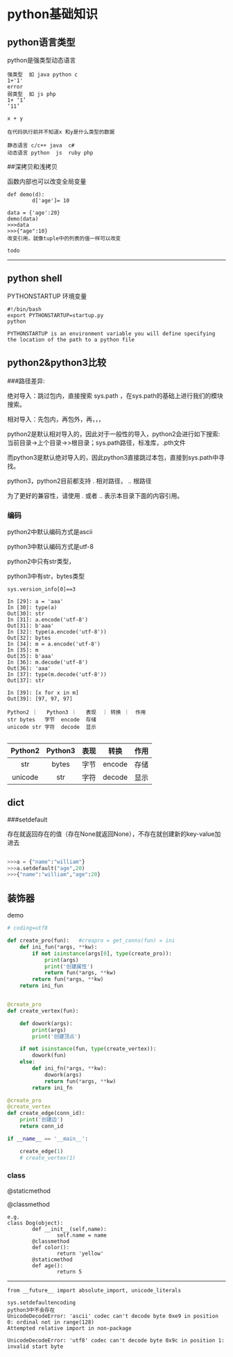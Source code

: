 # python基础知识

## python语言类型

python是强类型动态语言

```
强类型  如 java python c
1+'1'
error
弱类型  如 js php
1+ ‘1’
‘11’
```

```
x + y 

在代码执行前并不知道x 和y是什么类型的数据

静态语言 c/c++ java  c#
动态语言 python  js  ruby php
```







##深拷贝和浅拷贝

函数内部也可以改变全局变量

```
def demo(d):
		d['age']= 10
		
data = {'age':20}
demo(data)
>>>data
>>>{"age":10}
改变引用，就像tuple中的列表的值一样可以改变

```



```
todo
```

---

## python shell

PYTHONSTARTUP 环境变量

```shell
#!/bin/bash
export PYTHONSTARTUP=startup.py
python
```

```
PYTHONSTARTUP is an environment variable you will define specifying the location of the path to a python file
```

<PYTHONSTARTUP is an environment variable you will define specifying the location of the path to a python file>





## python2&python3比较

###路径差异:

绝对导入：跳过包内，直接搜索 sys.path ，在sys.path的基础上进行我们的模块搜索。

相对导入：先包内，再包外，再，，，

python2是默认相对导入的，因此对于一般性的导入，python2会进行如下搜索: 当前目录->上个目录->>根目录；sys.path路径，标准库，.pth文件

而python3是默认绝对导入的，因此python3直接跳过本包，直接到sys.path中寻找。

python3，python2目前都支持 . 相对路径， .. 根路径

为了更好的兼容性，请使用 . 或者 ..  表示本目录下面的内容引用。

### 编码

python2中默认编码方式是ascii

python3中默认编码方式是utf-8



python2中只有str类型，

python3中有str，bytes类型

```python3
sys.version_info[0]==3

In [29]: a = 'aaa'                                                                                                                                                                                                                         
In [30]: type(a)                                                                                                                                                                                                                            
Out[30]: str
In [31]: a.encode('utf-8')                                                                                                                                                                                                                  
Out[31]: b'aaa'
In [32]: type(a.encode('utf-8'))                                                                                                                                                                                                            
Out[32]: bytes
In [34]: m = a.encode('utf-8')                                                                                                                                                                                                              
In [35]: m                                                                                                                                                                                                                                  
Out[35]: b'aaa'
In [36]: m.decode('utf-8')                                                                                                                                                                                                                  
Out[36]: 'aaa'
In [37]: type(m.decode('utf-8'))                                                                                                                                                                                                            
Out[37]: str

In [39]: [x for x in m]                                                                                                                                                                                                                     
Out[39]: [97, 97, 97]
```

```
Python2 ｜	Python3 ｜	表现	｜ 转换 ｜	作用
str	bytes	字节	encode	存储
unicode	str	字符	decode	显示


```



| Python2 | Python3 | 表现 |  转换  | 作用 |
| :-----: | :-----: | :--: | :----: | :--: |
|   str   |  bytes  | 字节 | encode | 存储 |
| unicode |   str   | 字符 | decode | 显示 |





## dict

###setdefault

存在就返回存在的值（存在None就返回None），不存在就创建新的key-value加进去

```python

>>>a = {"name":"william"}
>>>a.setdefault("age",20)
>>>{"name":"william","age":20}

```



## 装饰器

demo

```python
# coding=utf8

def create_pro(fun):   #creapro = get_conns(fun) = ini
    def ini_fun(*args, **kw):
        if not isinstance(args[0], type(create_pro)):
            print(args)
            print('创建属性')
            return fun(*args, **kw)
        return fun(*args, **kw)
    return ini_fun


@create_pro
def create_vertex(fun):

    def dowork(args):
        print(args)
        print('创建顶点')

    if not isinstance(fun, type(create_vertex)):
        dowork(fun)
    else:
        def ini_fn(*args, **kw):
            dowork(args)
            return fun(*args, **kw)
        return ini_fn

@create_pro
@create_vertex
def create_edge(conn_id):
    print('创建边')
    return conn_id

if __name__ == '__main__':

    create_edge(1)
    # create_vertex(1)
```



### class

@staticmethod

@classmethod

```
e.g.
class Dog(object):
		def __init__(self,name):
				self.name = name
		@classmethod
		def color():
				return 'yellow'
		@staticmethod
		def age():
				return 5

```

---



```
from __future__ import absolute_import, unicode_literals
```

```
sys.setdefaultencoding
python3中不会存在
UnicodeDecodeError: 'ascii' codec can't decode byte 0xe9 in position 0: ordinal not in range(128)
Attempted relative import in non-package

UnicodeDecodeError: 'utf8' codec can't decode byte 0x9c in position 1: invalid start byte
```

